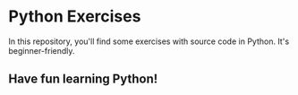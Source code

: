 # Python Exercises

In this repository, you'll find some exercises with source code in Python. It's beginner-friendly.
<br>

## Have fun learning Python!